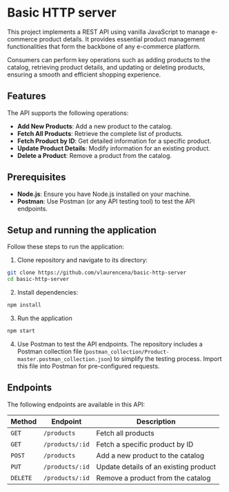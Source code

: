 # Basic HTTP server

This project implements a REST API using vanilla JavaScript to manage e-commerce product details. It provides essential product management functionalities that form the backbone of any e-commerce platform.

Consumers can perform key operations such as adding products to the catalog, retrieving product details, and updating or deleting products, ensuring a smooth and efficient shopping experience.

## Features
The API supports the following operations:

* **Add New Products**: Add a new product to the catalog.
* **Fetch All Products**: Retrieve the complete list of products.
* **Fetch Product by ID**: Get detailed information for a specific product.
* **Update Product Details**: Modify information for an existing product.
* **Delete a Product**: Remove a product from the catalog.

## Prerequisites
* **Node.js**: Ensure you have Node.js installed on your machine.
* **Postman**: Use Postman (or any API testing tool) to test the API endpoints.

## Setup and running the application 

Follow these steps to run the application:

1. Clone repository and navigate to its directory:

```bash
git clone https://github.com/vlaurencena/basic-http-server
cd basic-http-server
```

2. Install dependencies:

```bash
npm install  
```

3. Run the application
```bash
npm start  
```

4. Use Postman to test the API endpoints. The repository includes a Postman collection file (```postman_collection/Product-master.postman_collection.json```) to simplify the testing process. Import this file into Postman for pre-configured requests.

## Endpoints

The following endpoints are available in this API:

| **Method** | **Endpoint**       | **Description**                |
|------------|--------------------|--------------------------------|
| `GET`      | `/products`        | Fetch all products             |
| `GET`      | `/products/:id`    | Fetch a specific product by ID |
| `POST`     | `/products`        | Add a new product to the catalog |
| `PUT`      | `/products/:id`    | Update details of an existing product |
| `DELETE`   | `/products/:id`    | Remove a product from the catalog |


